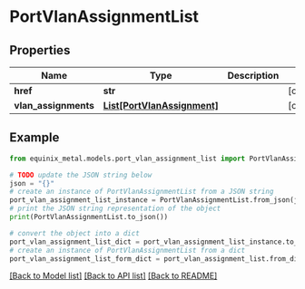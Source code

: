 # PortVlanAssignmentList


## Properties

Name | Type | Description | Notes
------------ | ------------- | ------------- | -------------
**href** | **str** |  | [optional] 
**vlan_assignments** | [**List[PortVlanAssignment]**](PortVlanAssignment.md) |  | [optional] 

## Example

```python
from equinix_metal.models.port_vlan_assignment_list import PortVlanAssignmentList

# TODO update the JSON string below
json = "{}"
# create an instance of PortVlanAssignmentList from a JSON string
port_vlan_assignment_list_instance = PortVlanAssignmentList.from_json(json)
# print the JSON string representation of the object
print(PortVlanAssignmentList.to_json())

# convert the object into a dict
port_vlan_assignment_list_dict = port_vlan_assignment_list_instance.to_dict()
# create an instance of PortVlanAssignmentList from a dict
port_vlan_assignment_list_form_dict = port_vlan_assignment_list.from_dict(port_vlan_assignment_list_dict)
```
[[Back to Model list]](../README.md#documentation-for-models) [[Back to API list]](../README.md#documentation-for-api-endpoints) [[Back to README]](../README.md)


